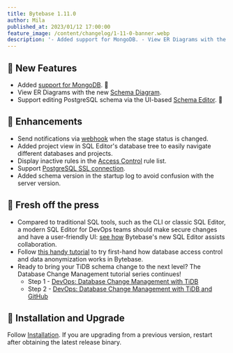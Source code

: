 ```yaml
---
title: Bytebase 1.11.0
author: Mila
published_at: 2023/01/12 17:00:00
feature_image: /content/changelog/1-11-0-banner.webp
description: '- Added support for MongoDB. - View ER Diagrams with the new Schema Diagram. - Edit PostgreSQL schema via the UI-based Schema Editor.'
---
```


## 🚀 New Features

- Added [support for MongoDB](/docs/introduction/supported-databases). 🍃
- View ER Diagrams with the new [Schema Diagram](/docs/change-database/schema-diagram).
- Support editing PostgreSQL schema via the UI-based [Schema Editor](/docs/change-database/schema-editor). 🐘

## 🎄 Enhancements

- Send notifications via [webhook](/docs/administration/webhook-integration/project-webhook) when the stage status is changed.
- Added project view in SQL Editor's database tree to easily navigate different databases and projects.
- Display inactive rules in the [Access Control](/docs/administration/database-access-control) rule list.
- Support [PostgreSQL SSL connection](/docs/get-started/step-by-step/add-an-instance#add-an-instance).
- Added schema version in the startup log to avoid confusion with the server version.

## 📰 Fresh off the press

- Compared to traditional SQL tools, such as the CLI or classic SQL Editor, a modern SQL Editor for DevOps teams should make secure changes and have a user-friendly UI: [see how](/blog/the-sql-editor-for-developers-and-dbas) Bytebase's new SQL Editor assists collaboration.
- Follow [this handy tutorial](/docs/tutorials/how-to-configure-database-access-control-and-data-anonymization-for-developer) to try first-hand how database access control and data anonymization works in Bytebase.
- Ready to bring your TiDB schema change to the next level? The Database Change Management tutorial series continues!
  - Step 1 - [DevOps: Database Change Management with TiDB](/docs/tutorials/database-change-management-with-tidb)
  - Step 2 - [DevOps: Database Change Management with TiDB and GitHub](/docs/tutorials/database-change-management-with-tidb-and-github)

## 📕 Installation and Upgrade

Follow [Installation](/docs/get-started/install/overview). If you are upgrading from a previous version, restart after obtaining the latest release binary.
